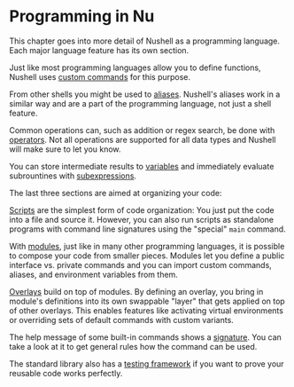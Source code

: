 # Programming in Nu

This chapter goes into more detail of Nushell as a programming language.
Each major language feature has its own section.

Just like most programming languages allow you to define functions, Nushell uses [custom commands](custom_commands.md) for this purpose.

From other shells you might be used to [aliases](aliases.md).
Nushell's aliases work in a similar way and are a part of the programming language, not just a shell feature.

Common operations can, such as addition or regex search, be done with [operators](operators.md).
Not all operations are supported for all data types and Nushell will make sure to let you know.

You can store intermediate results to [variables](variables_and_subexpressions.md) and immediately evaluate subrountines with [subexpressions](variables_and_subexpressions.html#subexpressions).

The last three sections are aimed at organizing your code:

[Scripts](scripts.md) are the simplest form of code organization: You just put the code into a file and source it.
However, you can also run scripts as standalone programs with command line signatures using the "special" `main` command.

With [modules](modules.md), just like in many other programming languages, it is possible to compose your code from smaller pieces.
Modules let you define a public interface vs. private commands and you can import custom commands, aliases, and environment variables from them.

[Overlays](overlays.md) build on top of modules.
By defining an overlay, you bring in module's definitions into its own swappable "layer" that gets applied on top of other overlays.
This enables features like activating virtual environments or overriding sets of default commands with custom variants.

The help message of some built-in commands shows a [signature](command_signature.md).  You can take a look at it to get general rules how the command can be used.

The standard library also has a [testing framework](testing.md) if you want to prove your reusable code works perfectly.
